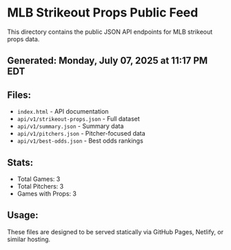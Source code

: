 # MLB Strikeout Props Public Feed

This directory contains the public JSON API endpoints for MLB strikeout props data.

## Generated: Monday, July 07, 2025 at 11:17 PM EDT

## Files:
- `index.html` - API documentation
- `api/v1/strikeout-props.json` - Full dataset
- `api/v1/summary.json` - Summary data
- `api/v1/pitchers.json` - Pitcher-focused data  
- `api/v1/best-odds.json` - Best odds rankings

## Stats:
- Total Games: 3
- Total Pitchers: 3
- Games with Props: 3

## Usage:
These files are designed to be served statically via GitHub Pages, Netlify, or similar hosting.
